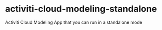 # activiti-cloud-modeling-standalone
Activiti Cloud Modeling App that you can run in a standalone mode
